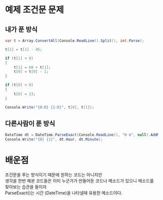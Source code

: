 # 예제 조건문 문제

## 내가 푼 방식
``` cs
var t = Array.ConvertAll(Console.ReadLine().Split(), int.Parse);

t[1] = t[1] - 45;

if (t[1] < 0)
{
    t[1] = 60 + t[1];
    t[0] = t[0] - 1;
}

if (t[0] < 0)
{
    t[0] = 23;
}

Console.Write("{0:D} {1:D}", t[0], t[1]);
```

## 다른사람이 푼 방식
``` cs
DateTime dt = DateTime.ParseExact(Console.ReadLine(), "H m", null).AddMinutes(-45);
Console.Write("{0} {1}", dt.Hour, dt.Minute);
```

# 배운점
조건문을 푸는 방식이기 때문에 원하는 코드는 아니지만  
생각을 한번 해본 코드들은 이미 누군가가 만들어둔 코드나 메소드가 있으니 메소드를 찾아보는 습관을 들이자  
ParseExact()는 시간 (DateTime)을 나타낼때 유용한 메소드이다.  